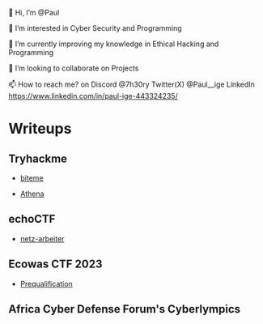 👋 Hi, I’m @Paul

👀 I’m interested in Cyber Security and Programming

🌱 I’m currently improving my knowledge in Ethical Hacking and Programming

💞️ I’m looking to collaborate on Projects

📫 How to reach me? on Discord @7h30ry Twitter(X) @Paul__ige LinkedIn https://www.linkedin.com/in/paul-ige-443324235/




# Writeups


## Tryhackme

- [biteme](https://7h30ry.github.io/writeups/THM/biteme/)

- [Athena](https://7h30ry.github.io/writeups/THM/Athena/)


## echoCTF

- [netz-arbeiter](https://7h30ry.github.io/writeups/echoCTF/netz-arbeiter/)


##  Ecowas CTF 2023 
- [Prequalification](https://7h30ry.github.io/writeups/EcowasCTF/)


## Africa Cyber Defense Forum's Cyberlympics 

